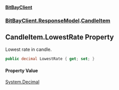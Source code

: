 #### [BitBayClient](./index.md 'index')
### [BitBayClient.ResponseModel](./BitBayClient-ResponseModel.md 'BitBayClient.ResponseModel').[CandleItem](./BitBayClient-ResponseModel-CandleItem.md 'BitBayClient.ResponseModel.CandleItem')
## CandleItem.LowestRate Property
Lowest rate in candle.  
```csharp
public decimal LowestRate { get; set; }
```
#### Property Value
[System.Decimal](https://docs.microsoft.com/en-us/dotnet/api/System.Decimal 'System.Decimal')  
